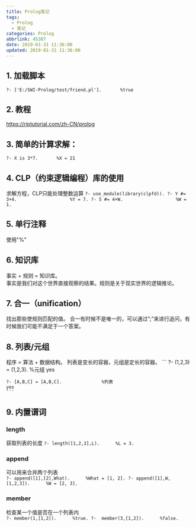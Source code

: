 ```yaml
---
title: Prolog笔记
tags:
  - Prolog
  - 笔记
categories: Prolog
abbrlink: 45387
date: 2019-01-31 11:36:00
updated: 2019-01-31 11:36:00
---
```


## 1. 加载脚本
`?- ['E:/SWI-Prolog/test/friend.pl'].       %true`

## 2. 教程 
https://riptutorial.com/zh-CN/prolog

## 3. 简单的计算求解：
`?- X is 3*7.       %X = 21`

## 4. CLP（约束逻辑编程）库的使用
求解方程，CLP只能处理整数运算
    ```
        ?- use_module(library(clpfd)).
        ?- Y #= 3+4.                    %Y = 7.
        ?- 5 #= 4+W.                    %W = 1.
    ```

## 5. 单行注释
使用"%"

## 6. 知识库
事实 + 规则 = 知识库。       
事实是我们对这个世界直接观察的结果。规则是关于现实世界的逻辑推论。

## 7. 合一（unification）
找出那些使规则匹配的值。
合一有时候不是唯一的，可以通过“;”来进行追问，有时候我们可能不满足于一个答案。

## 8. 列表/元组
程序 = 算法 + 数据结构。      列表是变长的容器，元组是定长的容器。
    ```
    ?- (1,2,3) = (1,2,3).               %元组
    yes
    
    ?- [A,B,C] = [A,B,C].               %列表
    yes
    ```

## 9. 内置谓词
### length
获取列表的长度   `?- length([1,2,3],L).      %L = 3.`
### append
可以用来合并两个列表   
    ```
    ?- append([1],[2],What).      %What = [1, 2].
    ?- append([1],W,[1,2,3]).      %W = [2, 3].
    ```
### member
检查某一个值是否在一个列表内  
    ```
    ?- member(1,[1,2]).      %true.
    ?-  member(3,[1,2]).      %false.
    ``` 
    


